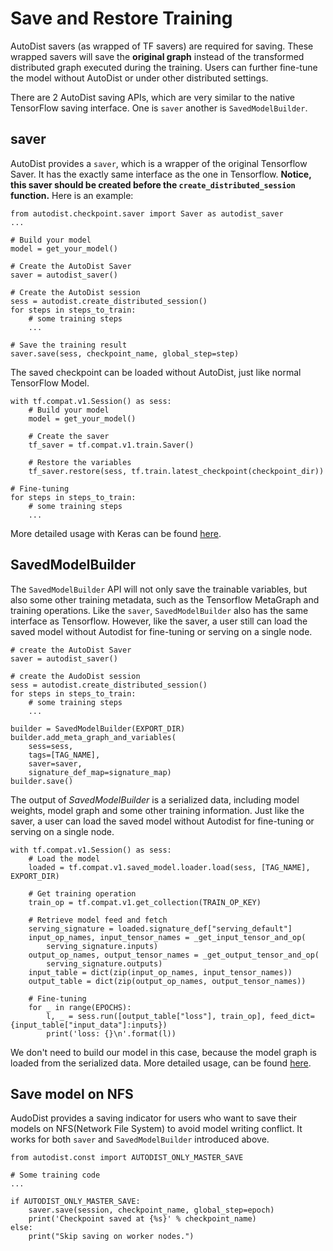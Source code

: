 # Save and Restore Training

AutoDist savers (as wrapped of TF savers) are required for saving.
These wrapped savers will save the **original graph** instead of the transformed distributed graph executed during the training.
Users can further fine-tune the model without AutoDist or under other distributed settings.

There are 2 AutoDist saving APIs, which are very similar to the native TensorFlow saving interface. One is `saver` another is `SavedModelBuilder`.

## saver

AutoDist provides a `saver`, which is a wrapper of the original Tensorflow Saver. It has the exactly same interface as the one in Tensorflow. **Notice, this saver should be created before the `create_distributed_session` function.** Here is an example:

```
from autodist.checkpoint.saver import Saver as autodist_saver
...

# Build your model
model = get_your_model()

# Create the AutoDist Saver
saver = autodist_saver()

# Create the AutoDist session
sess = autodist.create_distributed_session()
for steps in steps_to_train:
    # some training steps
    ...

# Save the training result
saver.save(sess, checkpoint_name, global_step=step)
```

The saved checkpoint can be loaded without AutoDist, just like normal TensorFlow Model.

```
with tf.compat.v1.Session() as sess:
    # Build your model
    model = get_your_model()

    # Create the saver
    tf_saver = tf.compat.v1.train.Saver()

    # Restore the variables
    tf_saver.restore(sess, tf.train.latest_checkpoint(checkpoint_dir))

# Fine-tuning
for steps in steps_to_train:
    # some training steps
    ...
```

More detailed usage with Keras can be found [here](https://github.com/petuum/autodist/blob/master/tests/checkpoint/test_keras_saver.py).

## SavedModelBuilder

The `SavedModelBuilder` API will not only save the trainable variables, but also some other training metadata, such as the Tensorflow MetaGraph and training operations. Like the `saver`, `SavedModelBuilder` also has the same interface as Tensorflow. 
However, like the saver, a user still can load the saved model without Autodist for fine-tuning or serving on a single node.

```
# create the AutoDist Saver
saver = autodist_saver()

# create the AudoDist session
sess = autodist.create_distributed_session()
for steps in steps_to_train:
    # some training steps
    ...

builder = SavedModelBuilder(EXPORT_DIR)
builder.add_meta_graph_and_variables(
    sess=sess,
    tags=[TAG_NAME],
    saver=saver,
    signature_def_map=signature_map)
builder.save()
```

The output of *SavedModelBuilder* is a serialized data, including model weights, model graph and some other training information. 
Just like the saver, a user can load the saved model without Autodist for fine-tuning or serving on a single node.

```
with tf.compat.v1.Session() as sess:
    # Load the model
    loaded = tf.compat.v1.saved_model.loader.load(sess, [TAG_NAME], EXPORT_DIR)

    # Get training operation
    train_op = tf.compat.v1.get_collection(TRAIN_OP_KEY)

    # Retrieve model feed and fetch
    serving_signature = loaded.signature_def["serving_default"]
    input_op_names, input_tensor_names = _get_input_tensor_and_op(
        serving_signature.inputs)
    output_op_names, output_tensor_names = _get_output_tensor_and_op(
        serving_signature.outputs)
    input_table = dict(zip(input_op_names, input_tensor_names))
    output_table = dict(zip(output_op_names, output_tensor_names))

    # Fine-tuning
    for _ in range(EPOCHS):
        l, _ = sess.run([output_table["loss"], train_op], feed_dict={input_table["input_data"]:inputs})
        print('loss: {}\n'.format(l))
```

We don't need to build our model in this case, because the model graph is loaded from the serialized data.
More detailed usage, can be found [here](https://github.com/petuum/autodist/blob/master/tests/checkpoint/test_saved_model.py).

## Save model on NFS

AudoDist provides a saving indicator for users who want to save their models on NFS(Network File System) to avoid model writing conflict. It works for both `saver` and `SavedModelBuilder` introduced above.

```
from autodist.const import AUTODIST_ONLY_MASTER_SAVE

# Some training code
...

if AUTODIST_ONLY_MASTER_SAVE:
    saver.save(session, checkpoint_name, global_step=epoch)
    print('Checkpoint saved at {%s}' % checkpoint_name)
else:
    print("Skip saving on worker nodes.")

```
